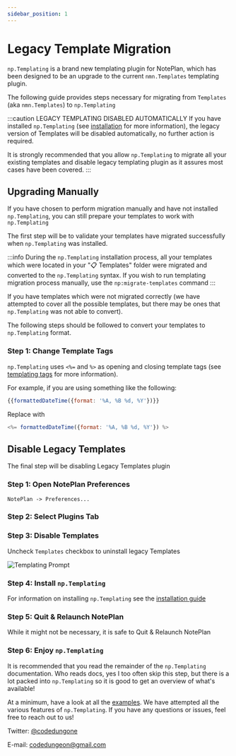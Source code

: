 ```yaml
---
sidebar_position: 1
---
```


# Legacy Template Migration
`np.Templating` is a brand new templating plugin for NotePlan, which has been designed to be an upgrade to the current `nmn.Templates` templating plugin.

The following guide provides steps necessary for migrating from `Templates` (aka `nmn.Templates`) to `np.Templating`

:::caution LEGACY TEMPLATING DISABLED AUTOMATICALLY
If you have installed `np.Templating` (see [installation](/docs/installation) for more information), the legacy version of Templates will be disabled automatically, no further action is required.

It is strongly recommended that you allow `np.Templating` to migrate all your existing templates and disable legacy templating plugin as it assures most cases have been covered.
:::

## Upgrading Manually
If you have chosen to perform migration manually and have not installed `np.Templating`, you can still prepare your templates to work with `np.Templating`

The first step will be to validate your templates have migrated successfully when `np.Templating` was installed.

:::info
During the `np.Templating` installation process, all your templates which were located in your "📋 Templates" folder were migrated and converted to the `np.Templating` syntax. If you wish to run templating migration process manually, use the `np:migrate-templates` command
:::

If you have templates which were not migrated correctly (we have attempted to cover all the possible templates, but there may be ones that `np.Templating` was not able to convert).

The following steps should be followed to convert your templates to `np.Templating` format.

### Step 1: Change Template Tags
`np.Templating` uses `<%=` and `%>` as opening and closing template tags (see [templating tags](/docs/templating-basics/template-tags) for more information).

For example, if you are using something like the following:

```js
{{formattedDateTime({format: '%A, %B %d, %Y'})}}
```

Replace with

```js
<%= formattedDateTime({format: '%A, %B %d, %Y'}) %>
```

## Disable Legacy Templates
The final step will be disabling Legacy Templates plugin

### Step 1: Open NotePlan Preferences
`NotePlan -> Preferences...`

### Step 2: Select Plugins Tab

### Step 3: Disable Templates
Uncheck `Templates` checkbox to uninstall legacy Templates

![Templating Prompt](/img/templates-uninstall.png)

### Step 4: Install `np.Templating`
For information on installing `np.Templating` see the [installation guide](/docs/installation)

### Step 5: Quit & Relaunch NotePlan
While it might not be necessary, it is safe to Quit & Relaunch NotePlan

### Step 6: Enjoy `np.Templating`
It is recommended that you read the remainder of the `np.Templating` documentation. Who reads docs, yes I too often skip this step, but there is a lot packed into `np.Templating` so it is good to get an overview of what's available!

At a minimum, have a look at all the [examples](/docs/templating-examples/simple). We have attempted all the various features of `np.Templating`. If you have any questions or issues, feel free to reach out to us!

Twitter: [@codedungone](https://twitter.com/codedungeon)

E-mail: [codedungeon@gmail.com](mailto://codedungeon@gmail.com)
